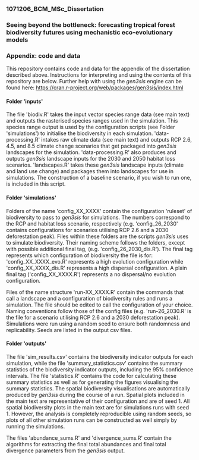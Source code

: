 ### 1071206_BCM_MSc_Dissertation
### Seeing beyond the bottleneck: forecasting tropical forest biodiversity futures using mechanistic eco-evolutionary models
### Appendix: code and data


This repository contains code and data for the appendix of the dissertation described above. Instructions for interpreting and using the contents of this repository are below. Further help with using the _gen3sis_ engine can be found here: https://cran.r-project.org/web/packages/gen3sis/index.html

#### Folder 'inputs'

The file 'biodiv.R' takes the input vector species range data (see main text) and outputs the rasterised species ranges used in the simulation. This species range output is used by the configuration scripts (see Folder 'simulations') to initialise the biodiversity in each simulation. 'data-processing.R' intakes raw climate data (see main text) and outputs RCP 2.6, 4.5, and 8.5 climate change scenarios that get packaged into _gen3sis_ landscapes for the simulation. 'data-processing.R' also produces and outputs _gen3sis_ landscape inputs for the 2030 and 2050 habitat loss scenarios. 'landscapes.R' takes these _gen3sis_ landscape inputs (climate and land use change) and packages them into landscapes for use in simulations. The construction of a baseline scenario, if you wish to run one, is included in this script. 


#### Folder 'simulations'

Folders of the name 'config_XX_XXXX' contain the configuration 'ruleset' of biodiversity to pass to _gen3sis_ for simulations. The numbers correspond to the RCP and habitat loss scenario, respectively (e.g. 'config_26_2030' contains configurations for scenarios utilising RCP 2.6 and a 2030 deforestation peak). Files within these folders are the scripts _gen3sis_ uses to simulate biodiversity. Their naming scheme follows the folders, except with possible additional final tag, (e.g. 'config_26_2030_dis.R'). The final tag represents which configuration of biodiversity the file is for: 'config_XX_XXXX_evo.R' represents a high evolution configuration while 'config_XX_XXXX_dis.R' represents a high dispersal configuration. A plain final tag ('config_XX_XXXX.R') represents a no dispersal/no evolution configuration.

Files of the name structure 'run-XX_XXXX.R' contain the commands that call a landscape and a configuration of biodiversity rules and runs a simulation. The file should be edited to call the configuration of your choice. Naming conventions follow those of the config files (e.g. 'run-26_2030.R' is the file for a scenario utilising RCP 2.6 and a 2030 deforestation peak). Simulations were run using a random seed to ensure both randomness and replicability. Seeds are listed in the output csv files.

#### Folder 'outputs'

The file 'sim_results.csv' contains the biodiversity indicator outputs for each simulation, while the file 'summary_statistics.csv' contains the summary statistics of the biodiversity indicator outputs, including the 95% confidence intervals. The file 'statistics.R' contains the code for calculating these summary statistics as well as for generating the figures visualising the summary statistics. The spatial biodiversity visualisations are automatically produced by _gen3sis_ during the course of a run. Spatial plots included in the main text are representative of their configuration and are of seed 1. All spatial biodiversity plots in the main text are for simulations runs with seed 1. However, the analysis is completely reproducible using random seeds, so plots of all other simulation runs can be constructed as well simply by running the simulations. 

The files 'abundance_sums.R' and 'divergence_sums.R' contain the algorithms for extracting the final total abundances and final total divergence parameters from the _gen3sis_ output.
